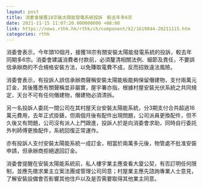 ```yaml
---
layout: post
title: 消委會接獲18宗裝太陽能發電系統投訴　較去年多6宗
date: 2021-11-15 11:07:20.000000000 +08:00
link: https://news.rthk.hk/rthk/ch/component/k2/1619844-20211115.htm
categories: rthk
---
```


消委會表示，今年頭10個月，接獲18宗有關安裝太陽能發電系統的投訴，較去年同期多6宗。消委會建議消費者付款前，必須釐清相關法例、細節及責任，不要誤信承辦商的不合規格安裝方法，以免賺取電費不成，反而招致違法風險。

消委會表示，有投訴人誤信承辦商聲稱安裝太陽能板能夠保留僭建物，支付兩萬元訂金，其後獲悉有關聲稱並非屬實，屋宇署亦指，根據村屋安裝光伏系統之共同規定，天台不可有任何僭建物，僭建物必須清拆。

另一名投訴人委託一間公司在其村屋天台安裝太陽能系統，分3期支付合共超過16萬元費用，去年正式掛錶，但兩個月後有配件出現問題，公司派員更換配件，但不久後又有問題，公司沒有派人上門跟進，投訴人於是向消委會求助，同時自行委託外判師傅更換配件，系統回復正常運作。

亦有投訴人支付安裝太陽能系統一成訂金，相當於兩萬多元後，物管處不批准安裝申請，但承辦商拒絕退回訂金。

消委會提醒在安裝太陽能系統前，私人樓宇業主應查看大廈公契，有否訂明任何限制，並應先徵求業主立案法團或管理公司同意；村屋業主應先諮詢專業人士意見，了解安裝設備會否影響其他住戶以及是否需要取得其他業主同意。
